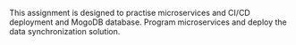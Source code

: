 This assignment is designed to practise microservices and CI/CD deployment and MogoDB
database. Program microservices and deploy the data synchronization solution. 
